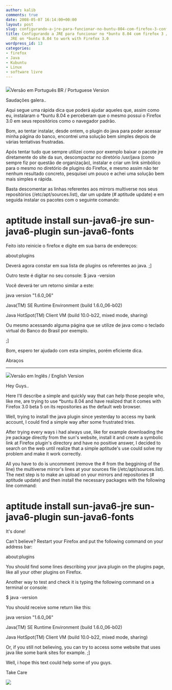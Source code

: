 ```yaml
---
author: kalib
comments: true
date: 2008-05-07 16:14:00+00:00
layout: post
slug: configurando-a-jre-para-funcionar-no-buntu-804-com-firefox-3-configuring-jre-on-buntu-804-to-work-with-firefox-30
title: Configurando a JRE para funcionar no *buntu 8.04 com firefox 3 / Configuring
  JRE on *buntu 8.04 to work with Firefox 3.0
wordpress_id: 13
categories:
- firefox
- Java
- Kubuntu
- Linux
- software livre
---
```


### 







[![](http://2.bp.blogspot.com/_5kfJplBiYy0/SCHhSx0v4cI/AAAAAAAAACc/WAlMjjeTrlc/s320/brazil.gif)](http://2.bp.blogspot.com/_5kfJplBiYy0/SCHhSx0v4cI/AAAAAAAAACc/WAlMjjeTrlc/s1600-h/brazil.gif)Versão em Português BR / Portuguese Version




Saudações galera..




Aqui segue uma rápida dica que poderá ajudar aqueles que, assim como eu, instalaram o *buntu 8.04 e perceberam que o mesmo possui o Firefox 3.0 em seus repositórios como o navegador padrão.




Bom, ao tentar instalar, desde ontem, o plugin do java para poder acessar minha página do banco, encontrei uma solução bem simples depois de várias tentativas frustradas.




Após tentar tudo que sempre utilizei como por exemplo baixar o pacote jre diretamente do site da sun, descompactar no diretório /usr/java (como sempre fiz por questão de organização), instalar e criar um link simbólico para o mesmo no diretório de plugins do Firefox, e mesmo assim não ter nenhum resultado concreto, pesquisei um pouco e achei uma solução bem mais simples e rápida.




Basta descomentar as linhas referentes aos mirrors multiverse nos seus repositórios (/etc/apt/sources.list), dar um update (# aptitude update) e em seguida instalar os pacotes com o seguinte comando:




# aptitude install sun-java6-jre sun-java6-plugin sun-java6-fonts




Feito isto reinicie o firefox e digite em sua barra de endereços:




about:plugins




Deverá agora constar em sua lista de plugins os referentes ao java. ;]




Outro teste é digitar no seu console: $ java -version




Você deverá ter um retorno similar a este:




java version "1.6.0_06"  

Java(TM) SE Runtime Environment (build 1.6.0_06-b02)  

Java HotSpot(TM) Client VM (build 10.0-b22, mixed mode, sharing)




Ou mesmo acessando alguma página que se utilize de java como o teclado virtual do Banco do Brasil por exemplo.  

;]




Bom, espero ter ajudado com esta simples, porém eficiente dica.




Abraços




-----------------------------------------------------




[![](http://3.bp.blogspot.com/_5kfJplBiYy0/SCHhxB0v4dI/AAAAAAAAACk/GLnUKyTOJcA/s320/800px-Flag_of_Canada_svg.png)](http://3.bp.blogspot.com/_5kfJplBiYy0/SCHhxB0v4dI/AAAAAAAAACk/GLnUKyTOJcA/s1600-h/800px-Flag_of_Canada_svg.png)Versão em Inglês / English Version




Hey Guys..




Here I'll describe a simple and quickly way that can help those people who, like me, are trying to use *buntu 8.04 and have realized that it comes with Firefox 3.0 beta 5 on its repositories as the default web browser.




Well, trying to install the java plugin since yesterday to access my bank account, I could find a simple way after some frustrated tries.




After trying every ways i had always use, like for example downloading the jre package directly from the sun's website, install it and create a symbolic link at Firefox plugin's directory and have no positive answer, I decided to search on the web until realize that a simple aptitude's use could solve my problem and make it work correctly.




All you have to do is uncomment (remove the # from the beggining of the line) the multiverse mirror's lines at your sources file (/etc/apt/sources.list). The next step is to make an upload on your mirrors and repositories (# aptitude update) and then install the necessary packages with the following line command:




# aptitude install sun-java6-jre sun-java6-plugin sun-java6-fonts




It's done!




Can't believe? Restart your Firefox and put the following command on your address bar:




about:plugins




You should find some lines describing your java plugin on the plugins page, like all your other plugins on Firefox.




Another way to test and check it is typing the following command on a terminal or console:




$ java -version




You should receive some return like this:




java version "1.6.0_06"  

Java(TM) SE Runtime Environment (build 1.6.0_06-b02)  

Java HotSpot(TM) Client VM (build 10.0-b22, mixed mode, sharing)




Or, if you still not believing, you can try to access some website that uses java like some bank sites for example. ;]




Well, i hope this text could help some of you guys.




Take Care




[![](http://img376.imageshack.us/img376/8000/userbar635980sd7.gif)](http://img376.imageshack.us/img376/8000/userbar635980sd7.gif)



